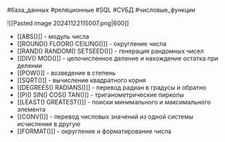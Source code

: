 #база_данных #реляционные #SQL #СУБД #числовые_функции 

![[Pasted image 20241122115007.png|600]]

- [[ABS()]] - модуль числа
- [[ROUND() FLOOR() CEILING()]] - округление числа
- [[RAND() RANDOM() SETSEED()]] - генерация рандомных чисел 
- [[DIV() MOD()]] - целочисленное деление и нахождение остатка при делении
- [[POW()]] - возведение в степень
- [[SQRT()]] - вычисление квадратного корня
- [[DEGREES() RADIANS()]] - перевод радиан в градусы и обратно
- [[PI() SIN() COS() TAN()]] - триганометрические пирколы
- [[LEAST() GREATEST()]] - поиски минимального и максимального элемента 
- [[CONV()]] - перевод числовых значений из одной системы исчисления в другую
- [[FORMAT()]] - округление и форматирование числа